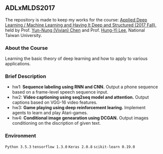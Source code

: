 ## ADLxMLDS2017
The repository is made to keep my works for the course: [Applied Deep Learning / Machine Learning and Having It Deep and Structured (2017 Fall)](https://www.csie.ntu.edu.tw/~yvchen/f106-adl/index.html), held by Prof. [Yun-Nung (Vivian) Chen](https://www.csie.ntu.edu.tw/~yvchen/) and Prof. [Hung-Yi Lee](http://speech.ee.ntu.edu.tw/~tlkagk/), National Taiwan University.
### About the Course
Learning the basic theory of deep learning and how to apply to various applications.

### Brief Description
- hw1: **Sequence labeling using RNN and CNN.** Output a phone sequence based on a frame-level speech sequence input.
- hw2: **Video captioning using seq2seq model and attention.** Output captions based on VGG-16 video features.
- hw3: **Game playing using deep reinforcement learing.** Implement agents to learn and play Atari-games.
- hw4: **Conditional image genearation using DCGAN.** Output images conditioning on the discription of given text.

### Environment
`Python 3.5.3` 
`tensorflow 1.3.0` 
`Keras 2.0.8`
`scikit-learn 0.19.0` 

